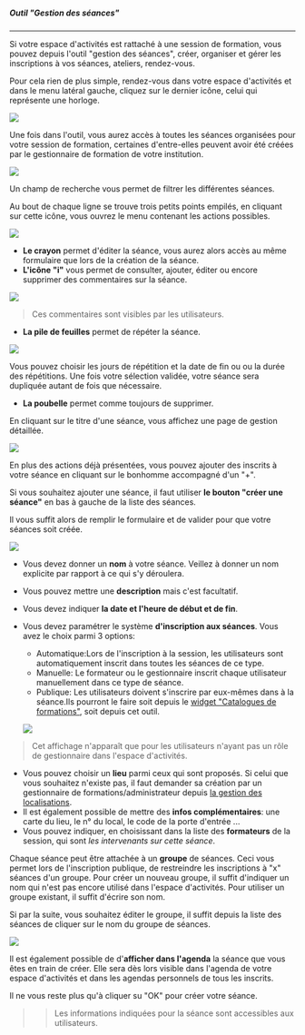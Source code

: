 ##### Outil "Gestion des séances"
---
Si votre espace d'activités est rattaché à une session de formation, vous pouvez depuis l'outil "gestion des séances", créer, organiser et gérer les inscriptions à vos séances, ateliers, rendez-vous. 

Pour cela rien de plus simple, rendez-vous dans votre espace d'activités et dans le menu latéral gauche, cliquez sur le dernier icône, celui qui représente une horloge. 


![](images/cursus-seance-fig1.png)

Une fois dans l'outil, vous aurez accès à toutes les séances organisées pour votre session de formation, certaines d'entre-elles peuvent avoir été créées par le gestionnaire de formation de votre institution.

![](images/cursus-seance-fig3.png)

Un champ de recherche vous permet de filtrer les différentes séances.

Au bout de chaque ligne se trouve trois petits points empilés, en cliquant sur cette icône, vous ouvrez le menu contenant les actions possibles.

![](images/cursus-seance-fig6.png)

* **Le crayon** permet d'éditer la séance, vous aurez alors accès au même formulaire que lors de la création de la séance.
* **L'icône "i"** vous permet de consulter, ajouter, éditer ou encore supprimer des commentaires sur la séance.

![](images/cursus-seance-fig8.png)

>Ces commentaires sont visibles par les utilisateurs.


* **La pile de feuilles** permet de répéter la séance.

![](images/cursus-fig124.png)

Vous pouvez choisir les jours de répétition et la date de fin ou ou la durée des répétitions. Une fois votre sélection validée, votre séance sera dupliquée autant de fois que nécessaire.

* **La poubelle** permet comme toujours de supprimer.

En cliquant sur le titre d'une séance, vous affichez une page de gestion détaillée.

![](images/cursus-seance-fig10.png)

En plus des actions déjà présentées, vous pouvez ajouter des inscrits à votre séance en cliquant sur le bonhomme accompagné d'un "+".

Si vous souhaitez ajouter une séance, il faut utiliser **le bouton "créer une séance"** en bas à gauche de la liste des séances.

Il vous suffit alors de remplir le formulaire et de valider pour que votre séances soit créée.

![](images/cursus-seance-fig5.png)

* Vous devez donner un **nom** à votre séance. Veillez à donner un nom explicite par rapport à ce qui s'y déroulera.
* Vous pouvez mettre une **description** mais c'est facultatif.
* Vous devez indiquer **la date et l'heure de début et de fin**.
* Vous devez paramétrer le système **d'inscription aux séances**. Vous avez le choix parmi 3 options:
    * Automatique:Lors de l'inscription à la session, les utilisateurs sont automatiquement inscrit dans toutes les séances de ce type.
    * Manuelle: Le formateur ou le gestionnaire inscrit chaque utilisateur manuellement dans ce type de séance.
    * Publique: Les utilisateurs doivent s'inscrire par eux-mêmes dans à la séance.Ils pourront le faire soit depuis le [widget "Catalogues de formations"](widget-formationslisting.md), soit depuis cet outil.
    
    ![](images/cursus-seance-fig11.png)

> Cet affichage n'apparaît que pour les utilisateurs n'ayant pas un rôle de gestionnaire dans l'espace d'activités.


* Vous pouvez choisir un **lieu** parmi ceux qui sont proposés. Si celui que vous souhaitez n'existe pas, il faut demander sa création par un gestionnaire de formations/administrateur depuis [la gestion des localisations](localisations-config.md). 
* Il est également possible de mettre des **infos complémentaires**: une carte du lieu, le n° du local, le code de la porte d'entrée ...
* Vous pouvez indiquer, en choisissant dans la liste des **formateurs** de la session, qui sont *les intervenants sur cette séance*. 

Chaque séance peut être attachée à un **groupe** de séances. Ceci vous permet lors de l'inscription publique, de restreindre les inscriptions à "x" séances d'un groupe. Pour créer un nouveau groupe, il suffit d'indiquer un nom qui n'est pas encore utilisé dans l'espace d'activités. Pour utiliser un groupe existant, il suffit d'écrire son nom.

Si par la suite, vous souhaitez éditer le groupe, il suffit depuis la liste des séances de cliquer sur le nom du groupe de séances.

![](images/cursus-seance-fig4.png)




Il est également possible de d'**afficher dans l'agenda** la séance que vous êtes en train de créer. Elle sera dès lors visible dans l'agenda de votre espace d'activités et dans les agendas personnels de tous les inscrits.

Il ne vous reste plus qu'à cliquer su "OK" pour créer votre séance.

>> Les informations indiquées pour la séance sont accessibles aux utilisateurs. 









